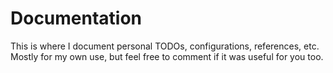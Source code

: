 # Documentation
This is where I document personal TODOs, configurations, references, etc. Mostly for my own use, but feel free to comment if it was useful for you too.
